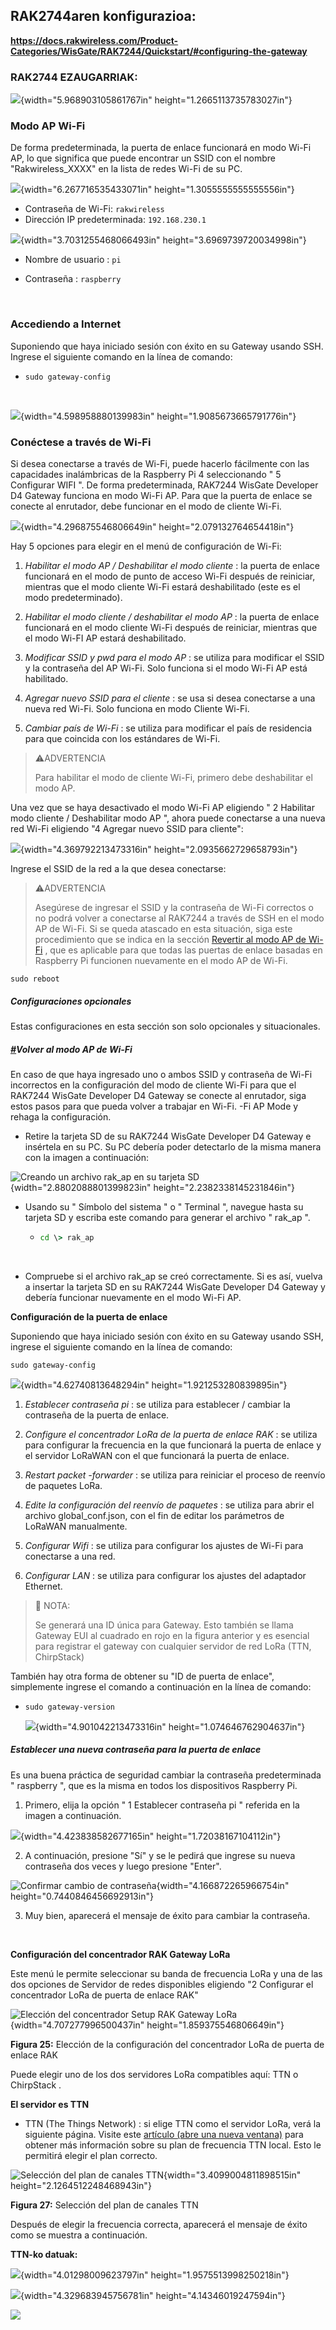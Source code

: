 ## **RAK2744aren konfigurazioa:**

**https://docs.rakwireless.com/Product-Categories/WisGate/RAK7244/Quickstart/#configuring-the-gateway**

### **RAK2744 EZAUGARRIAK:**

![](Imagenes/image1.png){width="5.968903105861767in" height="1.2665113735783027in"}



### **Modo AP Wi-Fi**

De forma predeterminada, la puerta de enlace funcionará en modo Wi-Fi AP, lo que significa que puede encontrar un SSID con el nombre "Rakwireless_XXXX" en la lista de redes Wi-Fi de su PC.

![](Imagenes/image2.png){width="6.267716535433071in" height="1.3055555555555556in"}

-   Contraseña de Wi-Fi: `rakwireless`
-   Dirección IP predeterminada: `192.168.230.1`   

![](Imagenes/image3.png){width="3.7031255468066493in" height="3.6969739720034998in"}

-   Nombre de usuario :  `pi `   

-   Contraseña :  `raspberry  `   

    ​

### **Accediendo a Internet**

Suponiendo que haya iniciado sesión con éxito en su Gateway usando SSH. Ingrese el siguiente comando en la línea de comando:

-   ```linux
    sudo gateway-config
    ```

    ​

![](Imagenes/image4.png){width="4.598958880139983in" height="1.9085673665791776in"}



### **Conéctese a través de Wi-Fi**

Si desea conectarse a través de Wi-Fi, puede hacerlo fácilmente con las capacidades inalámbricas de la Raspberry Pi 4 seleccionando " 5 Configurar WIFI ". De forma predeterminada, RAK7244 WisGate Developer D4 Gateway funciona en modo Wi-Fi AP. Para que la puerta de enlace se conecte al enrutador, debe funcionar en el modo de cliente Wi-Fi.

![](Imagenes/image5.png){width="4.296875546806649in" height="2.079132764654418in"}

Hay 5 opciones para elegir en el menú de configuración de Wi-Fi:

1.  *Habilitar el modo AP / Deshabilitar el modo cliente* : la puerta de enlace funcionará en el modo de punto de acceso Wi-Fi después de reiniciar, mientras que el modo cliente Wi-Fi estará deshabilitado (este es el modo predeterminado).

2.  *Habilitar el modo cliente / deshabilitar el modo AP* : la puerta de enlace funcionará en el modo cliente Wi-Fi después de reiniciar, mientras que el modo Wi-FI AP estará deshabilitado.

3.  *Modificar SSID y pwd para el modo AP* : se utiliza para modificar el SSID y la contraseña del AP Wi-Fi. Solo funciona si el modo Wi-Fi AP está habilitado.

4.  *Agregar nuevo SSID para el cliente* : se usa si desea conectarse a una nueva red Wi-Fi. Solo funciona en modo Cliente Wi-Fi.

5.  *Cambiar país de Wi-Fi* : se utiliza para modificar el país de residencia para que coincida con los estándares de Wi-Fi.

> ⚠️ADVERTENCIA
>
> Para habilitar el modo de cliente Wi-Fi, primero debe deshabilitar el modo AP.

Una vez que se haya desactivado el modo Wi-Fi AP eligiendo " 2 Habilitar modo cliente / Deshabilitar modo AP ", ahora puede conectarse a una nueva red Wi-Fi eligiendo "4 Agregar nuevo SSID para cliente":

![](Imagenes/image6.png){width="4.369792213473316in" height="2.0935662729658793in"}

Ingrese el SSID de la red a la que desea conectarse:

> ⚠️ADVERTENCIA
>
> Asegúrese de ingresar el SSID y la contraseña de Wi-Fi correctos o no podrá volver a conectarse al RAK7244 a través de SSH en el modo AP de Wi-Fi. Si se queda atascado en esta situación, siga este procedimiento que se indica en la sección [Revertir al modo AP de Wi-Fi](https://docs.rakwireless.com/Product-Categories/WisGate/RAK7244/Quickstart/#reverting-to-wi-fi-ap-mode) , que es aplicable para que todas las puertas de enlace basadas en Raspberry Pi funcionen nuevamente en el modo AP de Wi-Fi.

```
sudo reboot
```

##### **Configuraciones opcionales**

Estas configuraciones en esta sección son solo opcionales y situacionales.

##### [\#](https://docs.rakwireless.com/Product-Categories/WisGate/RAK7244/Quickstart/#reverting-to-wi-fi-ap-mode)**Volver al modo AP de Wi-Fi**

En caso de que haya ingresado uno o ambos SSID y contraseña de Wi-Fi incorrectos en la configuración del modo de cliente Wi-Fi para que el RAK7244 WisGate Developer D4 Gateway se conecte al enrutador, siga estos pasos para que pueda volver a trabajar en Wi-Fi. -Fi AP Mode y rehaga la configuración.

-   Retire la tarjeta SD de su RAK7244 WisGate Developer D4 Gateway e insértela en su PC. Su PC debería poder detectarlo de la misma manera con la imagen a continuación:

![Creando un archivo rak_ap en su tarjeta SD](Imagenes/image7.png){width="2.8802088801399823in" height="2.2382338145231846in"}

-   Usando su " Símbolo del sistema " o " Terminal ", navegue hasta su tarjeta SD y escriba este comando para generar el archivo " rak_ap ".

    -   ```cmd
        cd \> rak_ap
        ```

        ​


-   Compruebe si el archivo rak_ap se creó correctamente. Si es así, vuelva a insertar la tarjeta SD en su RAK7244 WisGate Developer D4 Gateway y debería funcionar nuevamente en el modo Wi-Fi AP.

**Configuración de la puerta de enlace**

Suponiendo que haya iniciado sesión con éxito en su Gateway usando SSH, ingrese el siguiente comando en la línea de comando:

```linux
sudo gateway-config
```

![](Imagenes/image4.png){width="4.62740813648294in" height="1.921253280839895in"}

1.  *Establecer contraseña pi* : se utiliza para establecer / cambiar la contraseña de la puerta de enlace.

2.  *Configure el concentrador LoRa de la puerta de enlace RAK* : se utiliza para configurar la frecuencia en la que funcionará la puerta de enlace y el servidor LoRaWAN con el que funcionará la puerta de enlace.

3.  *Restart packet -forwarder* : se utiliza para reiniciar el proceso de reenvío de paquetes LoRa.

4.  *Edite la configuración del reenvío de paquetes* : se utiliza para abrir el archivo global_conf.json, con el fin de editar los parámetros de LoRaWAN manualmente.

5.  *Configurar Wifi* : se utiliza para configurar los ajustes de Wi-Fi para conectarse a una red.

6.  *Configurar LAN* : se utiliza para configurar los ajustes del adaptador Ethernet.

> 📝 NOTA:
>
> Se generará una ID única para Gateway. Esto también se llama Gateway EUI al cuadrado en rojo en la figura anterior y es esencial para registrar el gateway con cualquier servidor de red LoRa (TTN, ChirpStack)

También hay otra forma de obtener su "ID de puerta de enlace", simplemente ingrese el comando a continuación en la línea de comando:

-   ```
    sudo gateway-version
    ```

    ![](Imagenes/image8.png){width="4.901042213473316in" height="1.074646762904637in"}



##### **Establecer una nueva contraseña para la puerta de enlace**

Es una buena práctica de seguridad cambiar la contraseña predeterminada " raspberry ", que es la misma en todos los dispositivos Raspberry Pi.

1.  Primero, elija la opción " 1 Establecer contraseña pi " referida en la imagen a continuación.

![](Imagenes/image9.png){width="4.423838582677165in" height="1.72038167104112in"}

2.  A continuación, presione "Sí" y se le pedirá que ingrese su nueva contraseña dos veces y luego presione "Enter".

![Confirmar cambio de contraseña](Imagenes/image10.png){width="4.166872265966754in" height="0.7440846456692913in"}

3.  Muy bien, aparecerá el mensaje de éxito para cambiar la contraseña.

    ​

**Configuración del concentrador RAK Gateway LoRa**

Este menú le permite seleccionar su banda de frecuencia LoRa y una de las dos opciones de Servidor de redes disponibles eligiendo "2 Configurar el concentrador LoRa de puerta de enlace RAK"

![Elección del concentrador Setup RAK Gateway LoRa](Imagenes/image11.jpg){width="4.707277996500437in" height="1.859375546806649in"}

**Figura 25:** Elección de la configuración del concentrador LoRa de puerta de enlace RAK

Puede elegir uno de los dos servidores LoRa compatibles aquí: TTN o ChirpStack .



**El servidor es TTN**

-   TTN (The Things Network) : si elige TTN como el servidor LoRa, verá la siguiente página. Visite este [artículo (abre una nueva ventana)](https://www.thethingsnetwork.org/docs/lorawan/frequencies-by-country.html) para obtener más información sobre su plan de frecuencia TTN local. Esto le permitirá elegir el plan correcto.

![Selección del plan de canales TTN](Imagenes/image12.jpg){width="3.4099004811898515in" height="2.1264512248468943in"}

**Figura 27:** Selección del plan de canales TTN

Después de elegir la frecuencia correcta, aparecerá el mensaje de éxito como se muestra a continuación.



**TTN-ko datuak:**

![](Imagenes/image13.png){width="4.01298009623797in" height="1.9575513998250218in"}

![](Imagenes/image14.png){width="4.329683945756781in" height="4.14346019247594in"}

![](Imagenes/image15.png)
